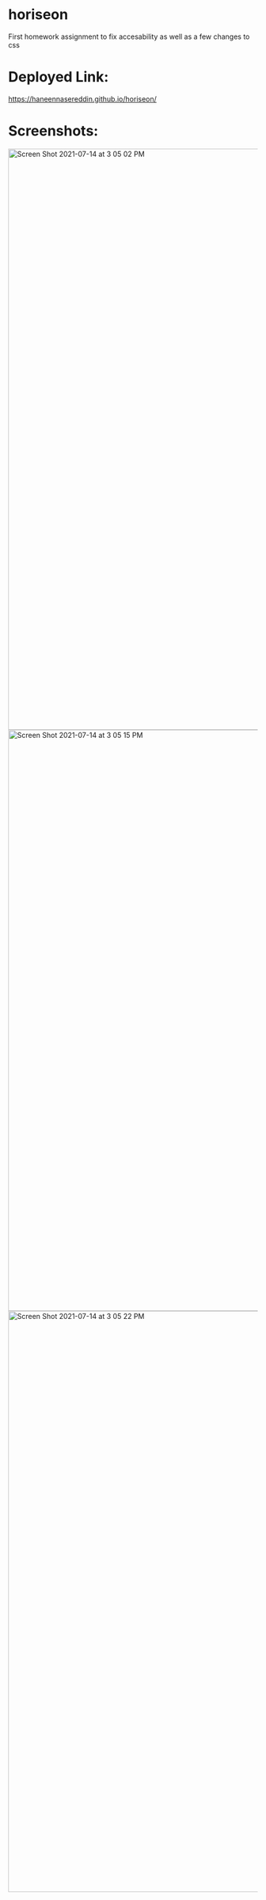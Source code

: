 # horiseon

First homework assignment to fix accesability as well as a few changes to css

# Deployed Link:
https://haneennasereddin.github.io/horiseon/ 

# Screenshots: 
<img width="1173" alt="Screen Shot 2021-07-14 at 3 05 02 PM" src="https://user-images.githubusercontent.com/76545687/125685913-2091865f-88f3-48ee-8a41-8176041f987d.png">
<img width="1173" alt="Screen Shot 2021-07-14 at 3 05 15 PM" src="https://user-images.githubusercontent.com/76545687/125685918-f64d4117-d89f-48f1-97aa-656cdb55a465.png">
<img width="1173" alt="Screen Shot 2021-07-14 at 3 05 22 PM" src="https://user-images.githubusercontent.com/76545687/125685924-27376603-3e1e-4da0-a472-041bc3bf624d.png">
